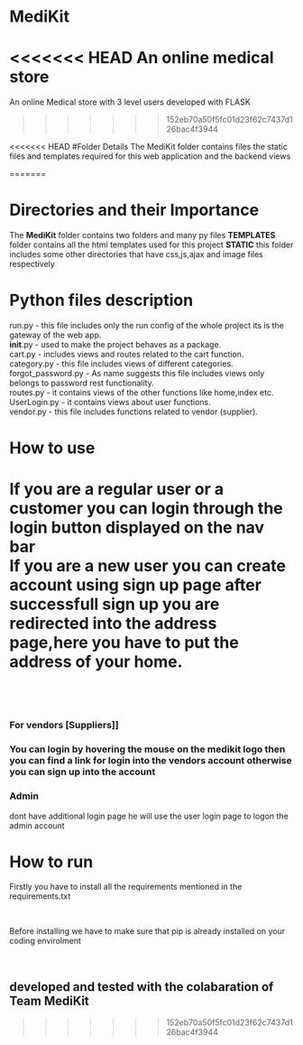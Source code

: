 # MediKit
<<<<<<< HEAD
An online medical store
=======
An online Medical store with 3 level users developed with FLASK
>>>>>>> 152eb70a50f5fc01d23f62c7437d126bac4f3944

<<<<<<< HEAD
#Folder Details
The MediKit folder contains files the static files and templates required for this web application and the backend views

=======
<h1>Directories and their Importance</h1>
The <b>MediKit</b> folder contains two folders and many py files 
<b>TEMPLATES</b> folder contains all the html templates used for this project
<b>STATIC</b> this folder includes some other directories that have css,js,ajax and image files respectively

<h1>Python files description</h1>

run.py  - this file includes only the run config of the whole project its is the gateway of the web app.<br>
__init__.py - used to make the project behaves as a package.<br>
cart.py - includes views and routes related to the cart function.<br>
category.py - this file includes views of different categories.<br>
forgot_password.py  - As name suggests this file includes views only belongs to password rest functionality.<br>
routes.py - it contains views of the other functions like home,index etc.<br>
UserLogin.py  - it contains views about user functions.<br>
vendor.py - this file includes functions related to vendor (supplier).<br>

<h1>How to use <h1>
 <p>If you are a regular user or a customer you can login through the login button displayed on the nav bar<br>
  If you are a new user you can create account using sign up page after successfull sign up you are redirected into the address page,here you have to put the address of your home.</p>
  <br>
  <h3>For vendors [Suppliers]]<h3>
    You can login by hovering the mouse on the medikit logo then you can find a link for login into the vendors account otherwise you can sign up into the account<br>
<h3>Admin</h3> dont have additional login page he will use the user login page to logon the admin account


<h1>How to run</h1>
<p>Firstly you have to install all the requirements mentioned in the requirements.txt</p><br>
<p>Before installing we have to make sure that pip is already installed on your coding envirolment</p><br>


<h2>developed and tested with the colabaration of
<br>Team MediKit</h2>



>>>>>>> 152eb70a50f5fc01d23f62c7437d126bac4f3944
